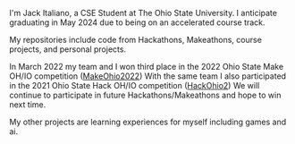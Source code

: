 I'm Jack Italiano, a CSE Student at The Ohio State University. I anticipate graduating in May 2024 due to being on an accelerated course track.

My repositories include code from Hackathons, Makeathons, course projects, and personal projects.

In March 2022 my team and I won third place in the 2022 Ohio State Make OH/IO competition (<a href="https://github.com/rahulmedicharla/MakeOhio2022" target="_blank" rel="noopener noreferrer">MakeOhio2022</a>)
With the same team I also participated in the 2021 Ohio State Hack OH/IO competition (<a href="https://github.com/rahulmedicharla/HackOhio2" target="_blank" rel="noopener noreferrer">HackOhio2</a>)
We will continue to participate in future Hackathons/Makeathons and hope to win next time.

My other projects are learning experiences for myself including games and ai. 
